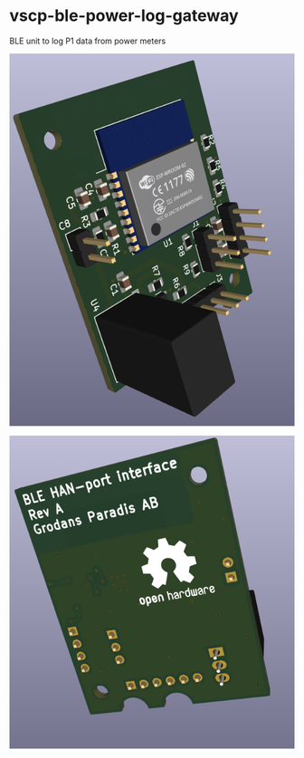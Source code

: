 # vscp-ble-power-log-gateway

BLE unit to log P1 data from power meters

![](images/Screenshot-from-2022-10-18-22-13-59.png)

![](images/Screenshot-from-2022-10-18-22-36-40.png)

